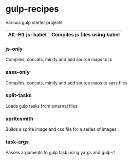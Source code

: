 # gulp-recipes
Various gulp starter projects

|Alt-H1 js-babel | Compiles js files using babel |
|---------|------------------------------------|

### js-only
Compiles, concats, minify and add source maps to js

### sass-only
Compiles, concats, minify and add source maps to sass files

### split-tasks
Loads gulp tasks from external files

### spritesmith
Builds a sprite image and css file for a series of images

### task-args
Passes arguments to gulp task using yargs and gulp-if
